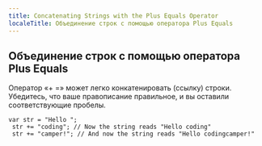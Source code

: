 ```yaml
---
title: Concatenating Strings with the Plus Equals Operator
localeTitle: Объединение строк с помощью оператора Plus Equals
---
```

## Объединение строк с помощью оператора Plus Equals

Оператор «+ =» может легко конкатенировать (ссылку) строки. Убедитесь, что ваше правописание правильное, и вы оставили соответствующие пробелы.
```
var str = "Hello "; 
 str += "coding"; // Now the string reads "Hello coding" 
 str += "camper!"; // And now the string reads "Hello codingcamper!" 

```
